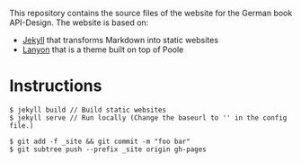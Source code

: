 This repository contains the source files of the website for the German book API-Design. The website is based on:

* [Jekyll](http://jekyllrb.com) that transforms Markdown into static websites
* [Lanyon](https://github.com/poole/lanyon) that is a theme built on top of Poole

# Instructions

    $ jekyll build // Build static websites
    $ jekyll serve // Run locally (Change the baseurl to '' in the config file.)
    
    $ git add -f _site && git commit -m "foo bar"
    $ git subtree push --prefix _site origin gh-pages